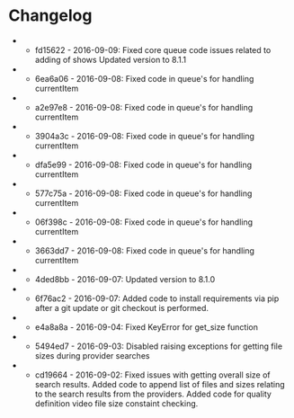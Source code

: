 # Changelog

- * fd15622 - 2016-09-09: Fixed core queue code issues related to adding of shows Updated version to 8.1.1 
- * 6ea6a06 - 2016-09-08: Fixed code in queue&#x27;s for handling currentItem 
- * a2e97e8 - 2016-09-08: Fixed code in queue&#x27;s for handling currentItem 
- * 3904a3c - 2016-09-08: Fixed code in queue&#x27;s for handling currentItem 
- * dfa5e99 - 2016-09-08: Fixed code in queue&#x27;s for handling currentItem 
- * 577c75a - 2016-09-08: Fixed code in queue&#x27;s for handling currentItem 
- * 06f398c - 2016-09-08: Fixed code in queue&#x27;s for handling currentItem 
- * 3663dd7 - 2016-09-08: Fixed code in queue&#x27;s for handling currentItem 
- * 4ded8bb - 2016-09-07: Updated version to 8.1.0 
- * 6f76ac2 - 2016-09-07: Added code to install requirements via pip after a git update or git checkout is performed. 
- * e4a8a8a - 2016-09-04: Fixed KeyError for get_size function 
- * 5494ed7 - 2016-09-03: Disabled raising exceptions for getting file sizes during provider searches 
- * cd19664 - 2016-09-02: Fixed issues with getting overall size of search results. Added code to append list of files and sizes relating to the search results from the providers. Added code for quality definition video file size constaint checking. 

